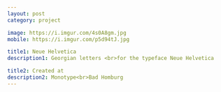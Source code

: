 ```yaml
---
layout: post
category: project

image: https://i.imgur.com/4s0A8gm.jpg
mobile: https://i.imgur.com/p5d94tJ.jpg

title1: Neue Helvetica
description1: Georgian letters <br>for the typeface Neue Helvetica

title2: Created at
description2: Monotype<br>Bad Homburg
---
```

